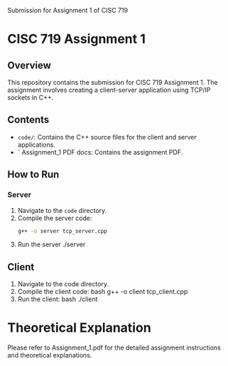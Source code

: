 Submission for Assignment 1 of CISC 719
# CISC 719 Assignment 1

## Overview
This repository contains the submission for CISC 719 Assignment 1. The assignment involves creating a client-server application using TCP/IP sockets in C++.

## Contents
- `code/`: Contains the C++ source files for the client and server applications.
- ` Assignment_1 PDF docs: Contains the assignment PDF.

## How to Run
### Server
1. Navigate to the `code` directory.
2. Compile the server code:
   ```bash
   g++ -o server tcp_server.cpp
3. Run the server
   ./server
## Client
1. Navigate to the code directory.
2. Compile the client code:
bash
g++ -o client tcp_client.cpp
3. Run the client:
bash
./client


# Theoretical Explanation 
Please refer to Assignment_1.pdf for the detailed assignment instructions and theoretical explanations.
